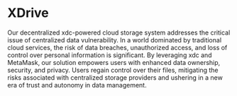 # XDrive

Our decentralized xdc-powered cloud storage system addresses the critical issue of centralized data vulnerability. In a world dominated by traditional cloud services, the risk of data breaches, unauthorized access, and loss of control over personal information is significant. By leveraging xdc and MetaMask, our solution empowers users with enhanced data ownership, security, and privacy. Users regain control over their files, mitigating the risks associated with centralized storage providers and ushering in a new era of trust and autonomy in data management.
